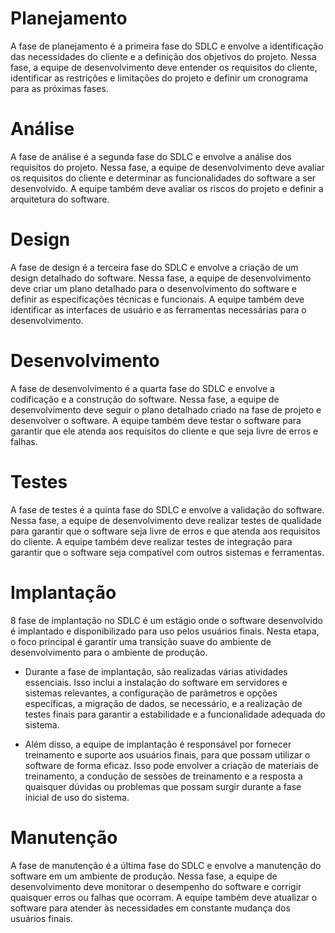# Planejamento

A fase de planejamento é a primeira fase do SDLC e envolve a identificação das necessidades do cliente e a definição dos objetivos do projeto. Nessa fase, a equipe de desenvolvimento deve entender os requisitos do cliente, identificar as restrições e limitações do projeto e definir um cronograma para as próximas fases.

# Análise

A fase de análise é a segunda fase do SDLC e envolve a análise dos requisitos do projeto. Nessa fase, a equipe de desenvolvimento deve avaliar os requisitos do cliente e determinar as funcionalidades do software a ser desenvolvido. A equipe também deve avaliar os riscos do projeto e definir a arquitetura do software.

# Design

A fase de design é a terceira fase do SDLC e envolve a criação de um design detalhado do software. Nessa fase, a equipe de desenvolvimento deve criar um plano detalhado para o desenvolvimento do software e definir as especificações técnicas e funcionais. A equipe também deve identificar as interfaces de usuário e as ferramentas necessárias para o desenvolvimento.

# Desenvolvimento

A fase de desenvolvimento é a quarta fase do SDLC e envolve a codificação e a construção do software. Nessa fase, a equipe de desenvolvimento deve seguir o plano detalhado criado na fase de projeto e desenvolver o software. A equipe também deve testar o software para garantir que ele atenda aos requisitos do cliente e que seja livre de erros e falhas.

# Testes

A fase de testes é a quinta fase do SDLC e envolve a validação do software. Nessa fase, a equipe de desenvolvimento deve realizar testes de qualidade para garantir que o software seja livre de erros e que atenda aos requisitos do cliente. A equipe também deve realizar testes de integração para garantir que o software seja compatível com outros sistemas e ferramentas.


# Implantação

8  fase de implantação no SDLC é um estágio onde o software desenvolvido é implantado e disponibilizado para uso pelos usuários finais. Nesta etapa, o foco principal é garantir uma transição suave do ambiente de desenvolvimento para o ambiente de produção.

* Durante a fase de implantação, são realizadas várias atividades essenciais. Isso inclui a instalação do software em servidores e sistemas relevantes, a configuração de parâmetros e opções específicas, a migração de dados, se necessário, e a realização de testes finais para garantir a estabilidade e a funcionalidade adequada do sistema.

* Além disso, a equipe de implantação é responsável por fornecer treinamento e suporte aos usuários finais, para que possam utilizar o software de forma eficaz. Isso pode envolver a criação de materiais de treinamento, a condução de sessões de treinamento e a resposta a quaisquer dúvidas ou problemas que possam surgir durante a fase inicial de uso do sistema.

# Manutenção

A fase de manutenção é a última fase do SDLC e envolve a manutenção do software em um ambiente de produção. Nessa fase, a equipe de desenvolvimento deve monitorar o desempenho do software e corrigir quaisquer erros ou falhas que ocorram. A equipe também deve atualizar o software para atender às necessidades em constante mudança dos usuários finais.
